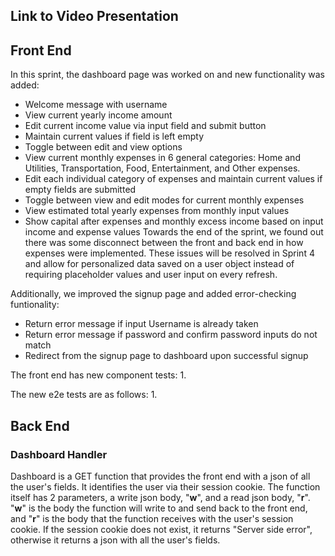 ## Link to Video Presentation


## Front End

In this sprint, the dashboard page was worked on and new functionality was added:
- Welcome message with username
- View current yearly income amount
- Edit current income value via input field and submit button
- Maintain current values if field is left empty
- Toggle between edit and view options 
- View current monthly expenses in 6 general categories: Home and Utilities, Transportation, Food, Entertainment, and Other expenses.
- Edit each individual category of expenses and maintain current values if empty fields are submitted
- Toggle between view and edit modes for current monthly expenses
- View estimated total yearly expenses from monthly input values
- Show capital after expenses and monthly excess income based on input income and expense values
Towards the end of the sprint, we found out there was some disconnect between the front and back end in how expenses were implemented. These issues will be resolved in Sprint 4 and allow for personalized data saved on a user object instead of requiring placeholder values and user input on every refresh.

Additionally, we improved the signup page and added error-checking funtionality:
- Return error message if input Username is already taken
- Return error message if password and confirm password inputs do not match
- Redirect from the signup page to dashboard upon successful signup

The front end has new component tests: 
1. 

The  new e2e tests are as follows:
1. 


## Back End


### Dashboard Handler
Dashboard is a GET function that provides the front end with a json of all the user's fields. It identifies the user via their session cookie.
The function itself has 2 parameters, a write json body, "**w**", and a read json body, "**r**". "**w**" is the body the function will write to and send back to the front end, and "**r**" is the body that the function receives with the user's session cookie.
If the session cookie does not exist, it returns "Server side error", otherwise it returns a json with all the user's fields.
